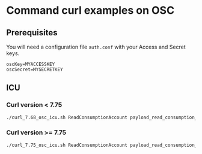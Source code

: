 # Command curl examples on OSC

## Prerequisites

You will need a configuration file `auth.conf` with your Access and Secret keys.

```text
oscKey=MYACCESSKEY
oscSecret=MYSECRETKEY
```

## ICU

### Curl version < 7.75

```bash
./curl_7.68_osc_icu.sh ReadConsumptionAccount payload_read_consumption_account.json | jq
```

### Curl version >= 7.75

```bash
./curl_7.75_osc_icu.sh ReadConsumptionAccount payload_read_consumption_account.json | jq
```

